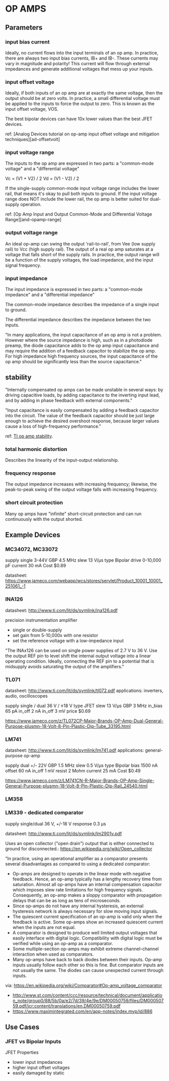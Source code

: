 # OP AMPS

## Parameters

### input bias current

Ideally, no current flows into the input terminals of an op amp. In practice, there are always two
input bias currents, IB+ and IB-. These currents may vary in magnitude and polarity!  This current will flow through external impedances and generate additional voltages that mess up your inputs.

[ad-opamp-bias]: http://www.analog.com/media/en/training-seminars/tutorials/MT-038.pdf

### input offset voltage

Ideally, if both inputs of an op amp are at exactly the same voltage, then the output should be at
zero volts. In practice, a small differential voltage must be applied to the inputs to force the
output to zero. This is known as the input offset voltage, VOS.

The best bipolar devices can have 10x lower values than the best JFET devices.

ref: [Analog Devices tutorial on op-amp input offset voltage and mitigation techniques][ad-offsetvolt]

[ad-offset-volt]: http://www.analog.com/media/en/training-seminars/tutorials/MT-037.pdf


### input voltage range

The inputs to the op amp are expressed in two parts: a "common-mode voltage" and a "differential voltage"

Vc = (V1 + V2) / 2
Vd = (V1 - V2) / 2

If the single-supply common-mode input voltage range includes the lower rail, that means it's okay to pull both inputs to ground.  If the input voltage range does NOT include the lower rail, the op amp is better suited for dual-supply operation.

ref: [Op Amp Input and Output Common-Mode and Differential Voltage Range][and-opamp-range]

[ad-opamp-range]: http://www.analog.com/media/en/training-seminars/tutorials/MT-041.pdf

### output voltage range

An ideal op-amp can swing the output 'rail-to-rail', from Vee (low supply rail) to Vcc (high supply rail).  The output of a real op amp saturates at a voltage that falls short of the supply rails.  In practice, the output range will be a function of the supply voltages, the load impedance, and the input signal frequency.

### input impedance

The input impedance is expressed in two parts: a "common-mode impedance" and a "differential impedance"

The common-mode impedance describes the impedance of a single input to ground.

The differential impedance describes the impedance between the two inputs.

"In many applications, the input capacitance of an op amp is not a problem. However where the
source impedance is high, such as in a photodiode preamp, the diode capacitance adds to the op
amp input capacitance and may require the addition of a feedback capacitor to stabilize the op
amp. For high impedance high frequency sources, the input capacitance of the op amp should be
significantly less than the source capacitance."

[analog-opamp-imp]: http://www.analog.com/media/en/training-seminars/tutorials/MT-040.pdf

## stability

"Internally compensated op amps can be made unstable in several ways: by driving capacitive loads, by adding capacitance to the inverting input lead, and by adding in phase feedback with external components."

"Input capacitance is easily compensated by adding a feedback capacitor into the circuit. The value of the feedback capacitor should be just large enough to achieve the desired overshoot response, because larger values cause a loss of high-frequency performance."

ref: [TI op amp stability][ti-opamp-stability].

[ti-opamp-stability]: http://www.ti.com/lit/an/slyt087/slyt087.pdf

### total harmonic distortion

Describes the linearity of the input-output relationship.


### frequency response

The output impedance increases with increasing frequency; likewise, the peak-to-peak swing of the output voltage falls with increasing frequency.

### short circuit protection

Many op amps have "infinite" short-circuit protection and can run continuously with the output shorted.


## Example Devices

### MC34072, MC33072

supply  single
        3-44V
GBP     4.5 MHz
slew    13 V/µs
type    Bipolar
drive   0-10,000 pF
current 30 mA
Cost    $0.89

datasheet: https://www.jameco.com/webapp/wcs/stores/servlet/Product_10001_10001_251061_-1

### INA126

datasheet: http://www.ti.com/lit/ds/symlink/ina126.pdf

precision instrumentation amplifier
+ single or double-supply
+ set gain from 5-10,000x with one resistor
+ set the reference voltage with a low-impedance input

"The INAx126 can be used on single power supplies of 2.7 V to 36 V. Use the output REF pin to level shift the internal output voltage into a linear operating condition. Ideally, connecting the REF pin to a potential that is midsupply avoids saturating the output of the amplifiers."

### TL071

datasheet: http://www.ti.com/lit/ds/symlink/tl072.pdf
applications: inverters, audio, oscilloscopes

supply  single / dual
        36 V / ±18 V
type    JFET
slew    13 V/µs
GBP     3 MHz
in_bias 65 pA
in_off  2 nA
in_off  3 mV
price   $0.69

https://www.jameco.com/z/TL072CP-Major-Brands-OP-Amp-Dual-General-Purpose-plusmn-18-Volt-8-Pin-Plastic-Dip-Tube_33195.html

### LM741

datasheet: http://www.ti.com/lit/ds/symlink/lm741.pdf
applications: general-purpose op-amp

supply  dual
        +/- 22V
GBP     1.5 MHz
slew    0.5 V/µs
type    Bipolar
bias    1500 nA
offset  60 nA
in_off  1 mV
resist  2 Mohm
current 25 mA
Cost    $0.49

https://www.jameco.com/z/LM741CN-R-Major-Brands-OP-Amp-Single-General-Purpose-plusmn-18-Volt-8-Pin-Plastic-Dip-Rail_24540.html

### LM358



### LM339 - dedicated comparator

supply    single/dual
          36 V, +/-18 V
response  0.3 µs

datasheet: http://www.ti.com/lit/ds/symlink/lm2901v.pdf

Uses an open collector ("open drain") output that is either connected to ground for disconnected.: https://en.wikipedia.org/wiki/Open_collector

"In practice, using an operational amplifier as a comparator presents several disadvantages as compared to using a dedicated comparator:

+ Op-amps are designed to operate in the linear mode with negative feedback. Hence, an op-amp typically has a lengthy recovery time from saturation. Almost all op-amps have an internal compensation capacitor which imposes slew rate limitations for high frequency signals. Consequently, an op-amp makes a sloppy comparator with propagation delays that can be as long as tens of microseconds.
+ Since op-amps do not have any internal hysteresis, an external hysteresis network is always necessary for slow moving input signals.
+ The quiescent current specification of an op-amp is valid only when the feedback is active. Some op-amps show an increased quiescent current when the inputs are not equal.
+ A comparator is designed to produce well limited output voltages that easily interface with digital logic. Compatibility with digital logic must be verified while using an op-amp as a comparator.
+ Some multiple-section op-amps may exhibit extreme channel-channel interaction when used as comparators.
+ Many op-amps have back to back diodes between their inputs. Op-amp inputs usually follow each other so this is fine. But comparator inputs are not usually the same. The diodes can cause unexpected current through inputs.

via: https://en.wikipedia.org/wiki/Comparator#Op-amp_voltage_comparator

+ http://www.st.com/content/ccc/resource/technical/document/application_note/group0/88/5b/0a/e2/7d/39/4e/9e/DM00050759/files/DM00050759.pdf/jcr:content/translations/en.DM00050759.pdf
+ https://www.maximintegrated.com/en/app-notes/index.mvp/id/886


## Use Cases

### JFET vs Bipolar Inputs

JFET Properties
+ lower input impedances
+ higher input offset voltages
+ easily damaged by static



